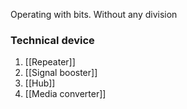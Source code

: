 Operating with bits. Without any division

### Technical device
1) [[Repeater]]
2) [[Signal booster]]
3) [[Hub]]
4) [[Media converter]]

